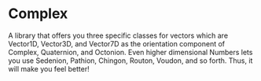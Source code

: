 # Complex
A library that offers you three specific classes for vectors which are Vector1D, Vector3D, and Vector7D as the orientation component of Complex, Quaternion, and Octonion.
Even higher dimensional Numbers lets you use Sedenion, Pathion, Chingon, Routon, Voudon, and so forth.
Thus, it will make you feel better!
